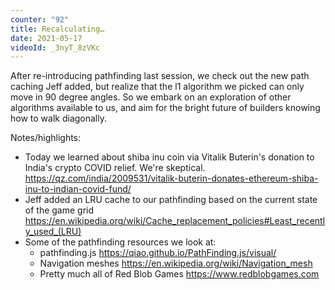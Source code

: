 ```yaml
---
counter: "92"
title: Recalculating…
date: 2021-05-17
videoId: _3nyT_8zVKc
---
```


After re-introducing pathfinding last session, we check out the new path caching Jeff added, but realize that the l1 algorithm we picked can only move in 90 degree angles. So we embark on an exploration of other algorithms available to us, and aim for the bright future of builders knowing how to walk diagonally.

Notes/highlights:

- Today we learned about shiba inu coin via Vitalik Buterin's donation to India's crypto COVID relief. We're skeptical. https://qz.com/india/2009531/vitalik-buterin-donates-ethereum-shiba-inu-to-indian-covid-fund/
- Jeff added an LRU cache to our pathfinding based on the current state of the game grid https://en.wikipedia.org/wiki/Cache_replacement_policies#Least_recently_used_(LRU)
- Some of the pathfinding resources we look at:
    - pathfinding.js https://qiao.github.io/PathFinding.js/visual/
    - Navigation meshes https://en.wikipedia.org/wiki/Navigation_mesh
    - Pretty much all of Red Blob Games https://www.redblobgames.com